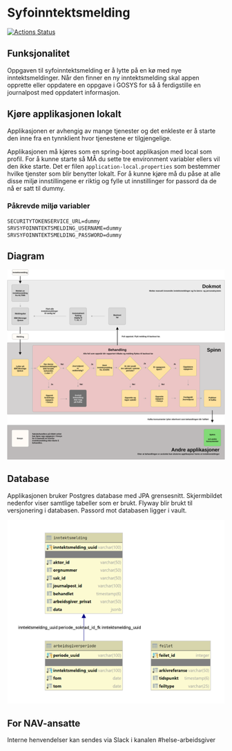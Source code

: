# Syfoinntektsmelding

[![Actions Status](https://github.com/navikt/syfoinntektsmelding/workflows/Bygg%20og%20deploy%20til%20prod/badge.svg)](https://github.com/navikt/syfoinntektsmelding/actions)

## Funksjonalitet
Oppgaven til syfoinntektsmelding er å lytte på en kø med nye inntektsmeldinger. Når den finner en ny inntektsmelding 
skal appen opprette eller oppdatere en oppgave i GOSYS for så å ferdigstille en journalpost med oppdatert informasjon.

## Kjøre applikasjonen lokalt
Applikasjonen er avhengig av mange tjenester og det enkleste er å starte den inne fra en tynnklient hvor tjenestene er 
tilgjengelige. 

Applikasjonen må kjøres som en spring-boot applikasjon med local som profil. For å kunne starte så MÅ du sette tre 
environment variabler ellers vil den ikke starte. Det er filen `application-local.properties` som bestemmer 
hvilke tjenster som blir benytter lokalt. For å kunne kjøre må du påse at alle disse miljø innstillingene er riktig
og fylle ut innstillinger for passord da de nå er satt til dummy.

### Påkrevde miljø variabler
```
SECURITYTOKENSERVICE_URL=dummy
SRVSYFOINNTEKTSMELDING_USERNAME=dummy
SRVSYFOINNTEKTSMELDING_PASSWORD=dummy
```

## Diagram
![image](docs/diagram.svg)

## Database
Applikasjonen bruker Postgres database med JPA grensesnitt. Skjermbildet nedenfor viser samtlige tabeller som er brukt.
Flyway blir brukt til versjonering i databasen. Passord mot databasen ligger i vault. 

![image](docs/datamodell.png)



## For NAV-ansatte
Interne henvendelser kan sendes via Slack i kanalen #helse-arbeidsgiver
